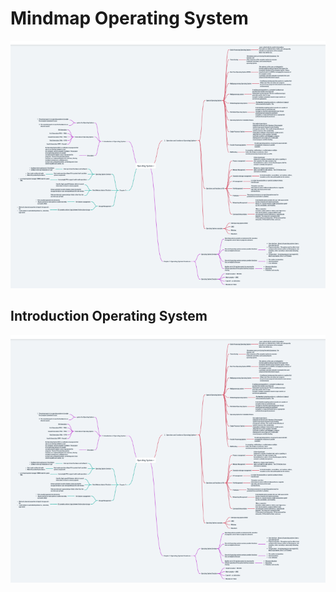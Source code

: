 # Mindmap Operating System

![alt text](https://github.com/febiana0/SysOP24-3123521013/blob/main/zoom%20out%20mindmap.png?raw=true)

## Introduction Operating System

![alt text](https://github.com/febiana0/SysOP24-3123521013/blob/main/zoom%20out%20mindmap.png?raw=true)
